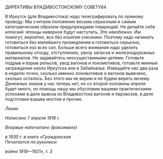 ДИРЕКТИВЫ ВЛАДИВОСТОКСКОМУ СОВЕТУ84

В Иркутск (для Владивостока) надо телеграфировать по прямому проводу: Мы считаем положение весьма серьезным и самым категорическим образом преду­преждаем товарищей. Не делайте себе иллюзий: японцы наверное будут наступать. Это неизбежно. Им помогут, вероятно, все без изъятия союзники. Поэтому надо начинать готовиться без малейшего промедления и готовиться серьезно, готовиться изо всех сил. Больше всего внимания надо уделить правильному отходу, отступлению, увозу запасов и железнодорожных материалов. Не задавайтесь неосуществимыми целями. Готовьте подрыв и взрыв рельсов, увод вагонов и локомотивов, готовьте минные заграждения около Иркутска или в Забайкалье. Извещайте нас два раза в неделю точно, сколько именно локомотивов и вагонов вывезено, сколько осталось. Без этого мы не верим и не будем верить ничему. Денежных знаков у нас теперь нет, но со второй половины апре­ля будет много, но помощь нашу мы обусловим вашими практическими успехами в де­ле вывоза из Владивостока вагонов и паровозов, в деле подготовки взрыва мостов и прочее.

_Ленин_

_Написано 7 апреля 1918 г._

_Впервые напечатано (факсимиле)_

_в 1930 г. в книге «Гражданская                                                            Печатается по рукописи_

_война 1918—1921», т. 3_